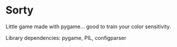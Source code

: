 # Sorty
Little game made with pygame... good to train your color sensitivity.

Library dependencies: pygame, PIL, configparser
